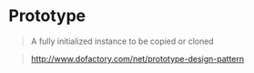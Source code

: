 # Prototype

> A fully initialized instance to be copied or cloned

> http://www.dofactory.com/net/prototype-design-pattern
